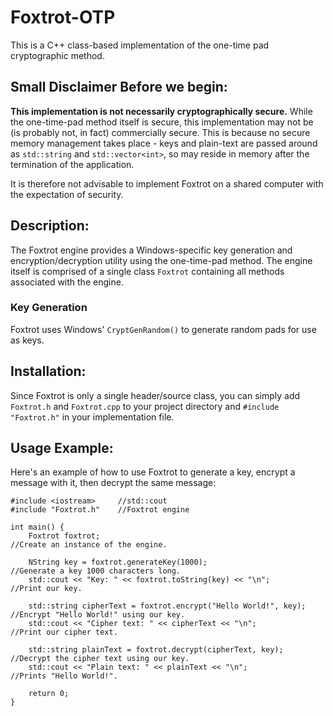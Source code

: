 # Foxtrot-OTP
This is a C++ class-based implementation of the one-time pad cryptographic method.

## Small Disclaimer Before we begin:
<b>This implementation is not necessarily cryptographically secure.</b> While the one-time-pad method itself is secure, this 
implementation may not be (is probably not, in fact) commercially secure. This is because no secure memory management takes place - keys and plain-text are passed around as `std::string` and `std::vector<int>`, so may reside in memory after the termination of the application.

It is therefore not advisable to implement Foxtrot on a shared computer with the expectation of security.

## Description:
The Foxtrot engine provides a Windows-specific key generation and encryption/decryption utility using the one-time-pad method.
The engine itself is comprised of a single class `Foxtrot` containing all methods associated with the engine.

### Key Generation
Foxtrot uses Windows' `CryptGenRandom()` to generate random pads for use as keys.

## Installation:
Since Foxtrot is only a single header/source class, you can simply add `Foxtrot.h` and `Foxtrot.cpp` to your project directory and `#include "Foxtrot.h"` in your implementation file.

## Usage Example:
Here's an example of how to use Foxtrot to generate a key, encrypt a message with it, then decrypt the same message:
```
#include <iostream>     //std::cout
#include "Foxtrot.h"    //Foxtrot engine

int main() {
    Foxtrot foxtrot;                                                    //Create an instance of the engine.

    NString key = foxtrot.generateKey(1000);                            //Generate a key 1000 characters long.
    std::cout << "Key: " << foxtrot.toString(key) << "\n";              //Print our key.

    std::string cipherText = foxtrot.encrypt("Hello World!", key);      //Encrypt "Hello World!" using our key.
    std::cout << "Cipher text: " << cipherText << "\n";                 //Print our cipher text.

    std::string plainText = foxtrot.decrypt(cipherText, key);           //Decrypt the cipher text using our key.
    std::cout << "Plain text: " << plainText << "\n";                   //Prints "Hello World!".

    return 0;
}

```

